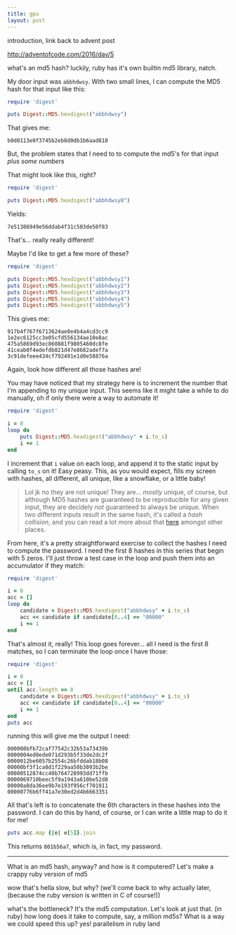 ```yaml
---
title: gpu
layout: post
---
```


introduction, link back to advent post

http://adventofcode.com/2016/day/5

what's an md5 hash? luckily, ruby has it's own builtin md5 library, natch.

My door input was `abbhdwsy`. With two small lines, I can compute the MD5 hash
for that input like this:

```ruby
require 'digest'

puts Digest::MD5.hexdigest("abbhdwsy")
```

That gives me:

```
b0d0113e0f3745b2eb8d0db1b6aad818
```

But, the problem states that I need to to compute the md5's for that input
_plus some numbers_

That might look like this, right?

```ruby
require 'digest'

puts Digest::MD5.hexdigest("abbhdwsy0")
```

Yields:

```
7e51386949e56ddab4f31c503de50f83
```

That's... really really different!

Maybe I'd like to get a few more of these?

```ruby
require 'digest'

puts Digest::MD5.hexdigest("abbhdwsy1")
puts Digest::MD5.hexdigest("abbhdwsy2")
puts Digest::MD5.hexdigest("abbhdwsy3")
puts Digest::MD5.hexdigest("abbhdwsy4")
puts Digest::MD5.hexdigest("abbhdwsy5")
```

This gives me:

```
917b4f767f6713624ae0e4b4a4cd3cc9
1e2ec6125cc3e05cfd556134ae10e8ac
475a5869d93ec860881f9805460dc8fe
41ceab0f4edefdb821d47e8682adef7a
3c91defeee434cf792491e1d0e58876a
```

Again, look how different all those hashes are!

You may have noticed that my strategy here is to increment the number that I'm
appending to my unique input. This seems like it might take a while to do
manually, oh if only there were a way to automate it!

```ruby
require 'digest'

i = 0
loop do
    puts Digest::MD5.hexdigest("abbhdwsy" + i.to_s)
    i += 1
end
```

I increment that `i` value on each loop, and append it to the static input by
calling `to_s` on it! Easy peasy. This, as you would expect, fills my screen
with hashes, all different, all unique, like a snowflake, or a little baby!

> Lol jk no they are not unique! They are... _mostly_ unique, of course, but
> although MD5 hashes are guaranteed to be reproducible for any
> given input, they are decidely _not_ guaranteed to always be unique. When two
> different inputs result in the same hash, it's called a _hash collision_, and
> you can read a lot more about that
> [here](http://www.mscs.dal.ca/~selinger/md5collision/) amongst other places.

From here, it's a pretty straightforward exercise to collect the hashes I need
to compute the password. I need the first 8 hashes in this series that begin
with 5 zeros. I'll just throw a test case in the loop and push them into an
accumulator if they match:

```ruby
require 'digest'

i = 0
acc = []
loop do
    candidate = Digest::MD5.hexdigest("abbhdwsy" + i.to_s)
    acc << candidate if candidate[0..4] == "00000"
    i += 1
end
```

That's almost it, really! This loop goes forever... all I need is the first 8
matches, so I can terminate the loop once I have those:

```ruby
require 'digest'

i = 0
acc = []
until acc.length == 8
    candidate = Digest::MD5.hexdigest("abbhdwsy" + i.to_s)
    acc << candidate if candidate[0..4] == "00000"
    i += 1
end
puts acc
```

running this will give me the output I need:

```
000008bfb72caf77542c32b53a73439b
0000004ed0ede071d293b5f33de2dc2f
0000012be6057b2554c26bfddab18b08
00000bf3f1ca8d1f229aa50b3093b2be
00000512874cc40b764728993dd71ffb
0000069710beec5f9a1943a610be52d8
00000a8da36ee9b7e193f956cf701911
00000776b6ff41a7e30ed2d4b6663351
```

All that's left is to concatenate the 6th characters in these hashes into the
password. I can do this by hand, of course, or I can write a little map to do
it for me!

```ruby
puts acc.map {|e| e[5]}.join
```

This returns `801b56a7`, which is, in fact, my password.

<hr>

What is an md5 hash, anyway? and how is it computered? Let's make a crappy ruby version of md5

wow that's hella slow, but why? (we'll come back to why actually later, (because the ruby version is written in C of course!))

what's the bottleneck? It's the md5 computation. Let's look at just that. (in ruby)
how long does it take to compute, say, a million md5s?
What is a way we could speed this up? yes! parallelism in ruby land

